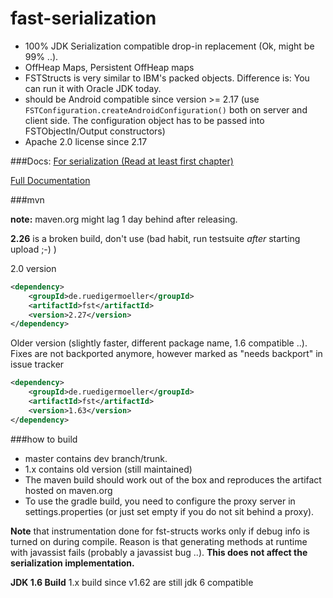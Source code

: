 fast-serialization
==================

* 100% JDK Serialization compatible drop-in replacement (Ok, might be 99% ..).
* OffHeap Maps, Persistent OffHeap maps
* FSTStructs is very similar to IBM's packed objects. Difference is: You can run it with Oracle JDK today.
* should be Android compatible since version >= 2.17 (use ```FSTConfiguration.createAndroidConfiguration()``` both on server and client side. The configuration object has to be passed into FSTObjectIn/Output constructors)
* Apache 2.0 license since 2.17

###Docs:
[For serialization (Read at least first chapter)](https://github.com/RuedigerMoeller/fast-serialization/wiki/Serialization)

[Full Documentation](https://github.com/RuedigerMoeller/fast-serialization/wiki)

###mvn

**note:** maven.org might lag 1 day behind after releasing.

**2.26** is a broken build, don't use (bad habit, run testsuite *after* starting upload ;-) )

2.0 version
```.xml
<dependency>
    <groupId>de.ruedigermoeller</groupId>
    <artifactId>fst</artifactId>
    <version>2.27</version>
</dependency>
```

Older version (slightly faster, different package name, 1.6 compatible ..). Fixes are not backported anymore, however marked as "needs backport" in issue tracker
```.xml
<dependency>
    <groupId>de.ruedigermoeller</groupId>
    <artifactId>fst</artifactId>
    <version>1.63</version>
</dependency>
```

###how to build 

* master contains dev branch/trunk.
* 1.x contains old version (still maintained)
* The maven build should work out of the box and reproduces the artifact hosted on maven.org
* To use the gradle build, you need to configure the proxy server in settings.properties (or just set empty if you do not sit behind a proxy).

<b>Note</b> that instrumentation done for fst-structs works only if debug info is turned on during compile. Reason is that generating methods at runtime with javassist fails (probably a javassist bug ..). 
<b>This does not affect the serialization implementation. </b>

<b>JDK 1.6 Build</b>
1.x build since v1.62 are still jdk 6 compatible
